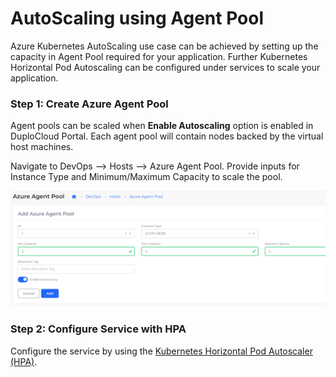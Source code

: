 # AutoScaling using Agent Pool

Azure Kubernetes AutoScaling use case can be achieved by setting up the capacity in Agent Pool required for your application. Further Kubernetes Horizontal Pod Autoscaling can be configured under services to scale your application.

### Step 1: Create Azure Agent Pool

Agent pools can be scaled when **Enable Autoscaling** option is enabled in DuploCloud Portal. Each agent pool will contain nodes backed by the virtual host machines.

Navigate to DevOps --> Hosts --> Azure Agent Pool. Provide inputs for Instance Type and Minimum/Maximum Capacity to scale the pool.

![Agent Pool Screen](<../../.gitbook/assets/image (59).png>)

### Step 2: Configure Service with HPA

Configure the service by using the [Kubernetes Horizontal Pod Autoscaler (HPA)](../../aws/use-cases/auto-scaling/kubernetes-scaling-options.md#kubernetes-horizontal-pod-autoscaler-hpa).&#x20;
